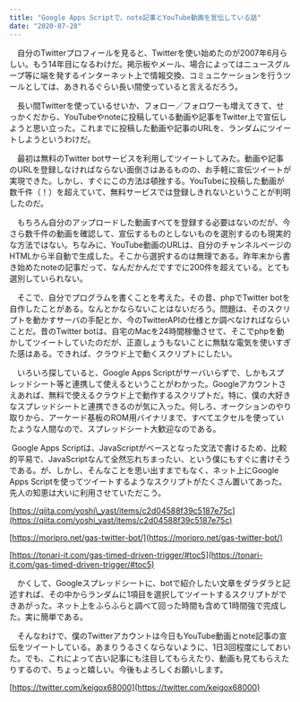 ```yaml
---
title: "Google Apps Scriptで、note記事とYouTube動画を宣伝している話"
date: "2020-07-28"
---
```


　自分のTwitterプロフィールを見ると、Twitterを使い始めたのが2007年6月らしい。もう14年目になるわけだ。掲示板やメール、場合によってはニュースグループ等に端を発するインターネット上で情報交換、コミュニケーションを行うツールとしては、あきれるぐらい長い間使っていると言えるだろう。

　長い間Twitterを使っているせいか、フォロー／フォロワーも増えてきて、せっかくだから、YouTubeやnoteに投稿している動画や記事をTwitter上で宣伝しようと思い立った。これまでに投稿した動画や記事のURLを、ランダムにツイートしようというわけだ。

　最初は無料のTwitter botサービスを利用してツイートしてみた。動画や記事のURLを登録しなければならない面倒さはあるものの、お手軽に宣伝ツイートが実現できた。しかし、すぐにこの方法は頓挫する。YouTubeに投稿した動画が数千件（！）を超えていて、無料サービスでは登録しきれないということが判明したのだ。

　もちろん自分のアップロードした動画すべてを登録する必要はないのだが、今さら数千件の動画を確認して、宣伝するものとしないものを選別するのも現実的な方法ではない。ちなみに、YouTube動画のURLは、自分のチャンネルページのHTMLから半自動で生成した。そこから選択するのは無理である。昨年末から書き始めたnoteの記事だって、なんだかんだですでに200件を超えている。とても選別していられない。

　そこで、自分でプログラムを書くことを考えた。その昔、phpでTwitter botを自作したことがある。なんとかならないことはないだろう。問題は、そのスクリプトを動かすサーバの手配とか、今のTwitterAPIの仕様とか調べなければならいことだ。昔のTwitter botは、自宅のMacを24時間稼働させて、そこでphpを動かしてツイートしていたのだが、正直しょうもないことに無駄な電気を使いすぎた感はある。できれば、クラウド上で動くスクリプトにしたい。

　いろいろ探していると、Google Apps Scriptがサーバいらずで、しかもスプレッドシート等と連携して使えるということがわかった。Googleアカウントさえあれば、無料で使えるクラウド上で動作するスクリプトだ。特に、僕の大好きなスプレッドシートと連携できるのが気に入った。何しろ、オークションのやり取りから、アーケード基板のROM用バイナリまで、すべてエクセルを使っていたような人間なので、スプレッドシート大歓迎なのである。

 Google Apps Scriptは、JavaScriptがベースとなった文法で書けるため、比較的平易で、JavaScriptなんて全然忘れちまったい、という僕にもすぐに書けそうである。が、しかし、そんなことを思い出すまでもなく、ネット上にGoogle Apps Scriptを使ってツイートするようなスクリプトがたくさん置いてあった。先人の知恵は大いに利用させていただこう。

[https://qiita.com/yoshi\_yast/items/c2d04588f39c5187e75c](https://qiita.com/yoshi_yast/items/c2d04588f39c5187e75c)

[https://moripro.net/gas-twitter-bot/](https://moripro.net/gas-twitter-bot/)

[https://tonari-it.com/gas-timed-driven-trigger/#toc5](https://tonari-it.com/gas-timed-driven-trigger/#toc5)

　かくして、Googleスプレッドシートに、botで紹介したい文章をダラダラと記述すれば、その中からランダムに1項目を選択してツイートするスクリプトができあがった。ネット上をふらふらと調べて回った時間も含めて1時間強で完成した。実に簡単である。

　そんなわけで、僕のTwitterアカウントは今日もYouTube動画とnote記事の宣伝をツイートしている。あまりうるさくならないように、1日3回程度にしておいた。でも、これによって古い記事にも注目してもらえたり、動画も見てもらえたりするので、ちょっと嬉しい。今後もよろしくお願いします。

[https://twitter.com/keigox68000](https://twitter.com/keigox68000)
